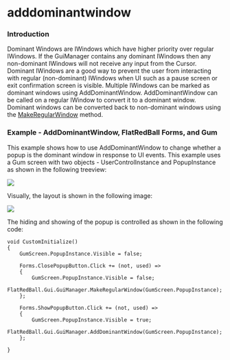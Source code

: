 # adddominantwindow

### Introduction

Dominant Windows are IWindows which have higher priority over regular IWindows. If the GuiManager contains any dominant IWindows then any non-dominant IWindows will not receive any input from the Cursor. Dominant IWindows are a good way to prevent the user from interacting with regular (non-dominant) IWindows when UI such as a pause screen or exit confirmation screen is visible. Multiple IWindows can be marked as dominant windows using AddDominantWindow. AddDominantWindow can be called on a regular IWindow to convert it to a dominant window. Dominant windows can be converted back to non-dominant windows using the [MakeRegularWindow](makeregularwindow.md) method.

### Example - AddDominantWindow, FlatRedBall Forms, and Gum

This example shows how to use AddDominantWindow to change whether a popup is the dominant window in response to UI events. This example uses a Gum screen with two objects - UserControlInstance and PopupInstance as shown in the following treeview:

![](../../../../../media/2021-09-img\_614c9aa1b0ae9.png)

Visually, the layout is shown in the following image:

![](../../../../../media/2021-09-img\_614c9a921e7d7.png)

The hiding and showing of the popup is controlled as shown in the following code:

```
void CustomInitialize()
{
    GumScreen.PopupInstance.Visible = false;

    Forms.ClosePopupButton.Click += (not, used) =>
    {
        GumScreen.PopupInstance.Visible = false;
        FlatRedBall.Gui.GuiManager.MakeRegularWindow(GumScreen.PopupInstance);
    };

    Forms.ShowPopupButton.Click += (not, used) =>
    {
        GumScreen.PopupInstance.Visible = true;
        FlatRedBall.Gui.GuiManager.AddDominantWindow(GumScreen.PopupInstance);
    };
    
}
```



<figure><img src="../../../../../media/2016-01-23\_09-19-49.gif" alt=""><figcaption></figcaption></figure>

 &#x20;
